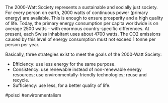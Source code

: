 The 2000-Watt Society represents a sustainable and socially just society. For every person on earth, 2000 watts of continuous power (primary energy) are available. This is enough to ensure prosperity and a high quality of life. Today, the primary energy consumption per capita worldwide is on average 2500 watts – with enormous country-specific differences. At present, each Swiss inhabitant uses about 4700 watts. The CO2 emissions caused by this level of energy consumption must not exceed 1 tonne per person per year.

Basically, three strategies exist to meet the goals of the 2000-Watt Society:
-   Efficiency: use less energy for the same purpose.
-   Consistency: use renewable instead of non-renewable energy resources; use environmentally-friendly technologies; reuse and recycle.
-   Sufficiency: use less, for a better quality of life.

#polsci #environmentalism